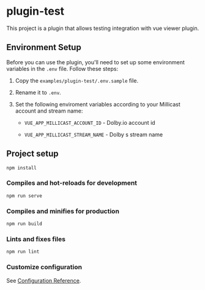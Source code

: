 # plugin-test

This project is a plugin that allows testing integration with vue viewer plugin.

## Environment Setup

Before you can use the plugin, you'll need to set up some environment variables in the `.env` file. Follow these steps:

1. Copy the `examples/plugin-test/.env.sample` file.

2. Rename it to `.env`.

3. Set the following enviroment variables according to your Millicast account and stream name:

    -  `VUE_APP_MILLICAST_ACCOUNT_ID` - Dolby.io account id

    -  `VUE_APP_MILLICAST_STREAM_NAME` - Dolby s stream name

## Project setup
```
npm install
```

### Compiles and hot-reloads for development
```
npm run serve
```

### Compiles and minifies for production
```
npm run build
```

### Lints and fixes files
```
npm run lint
```

### Customize configuration
See [Configuration Reference](https://cli.vuejs.org/config/).
